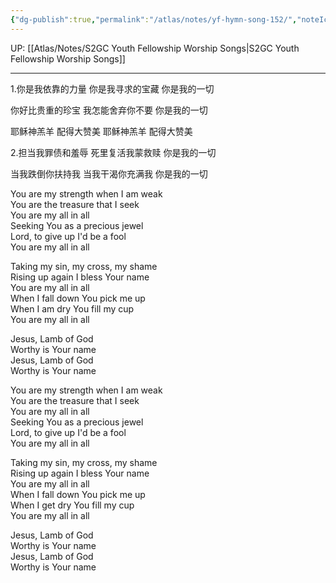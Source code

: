 ```yaml
---
{"dg-publish":true,"permalink":"/atlas/notes/yf-hymn-song-152/","noteIcon":""}
---
```


UP: [[Atlas/Notes/S2GC Youth Fellowship Worship Songs\|S2GC Youth Fellowship Worship Songs]]

---

1.你是我依靠的力量
你是我寻求的宝藏
你是我的一切

你好比贵重的珍宝
我怎能舍弃你不要
你是我的一切

耶稣神羔羊
配得大赞美
耶稣神羔羊
配得大赞美

2.担当我罪债和羞辱
死里复活我蒙救赎
你是我的一切

当我跌倒你扶持我
当我干渴你充满我
你是我的一切

You are my strength when I am weak  
You are the treasure that I seek  
You are my all in all  
Seeking You as a precious jewel  
Lord, to give up I'd be a fool  
You are my all in all

Taking my sin, my cross, my shame  
Rising up again I bless Your name  
You are my all in all  
When I fall down You pick me up  
When I am dry You fill my cup  
You are my all in all

Jesus, Lamb of God  
Worthy is Your name  
Jesus, Lamb of God  
Worthy is Your name

You are my strength when I am weak  
You are the treasure that I seek  
You are my all in all  
Seeking You as a precious jewel  
Lord, to give up I'd be a fool  
You are my all in all

Taking my sin, my cross, my shame  
Rising up again I bless Your name  
You are my all in all  
When I fall down You pick me up  
When I get dry You fill my cup  
You are my all in all

Jesus, Lamb of God  
Worthy is Your name  
Jesus, Lamb of God  
Worthy is Your name

